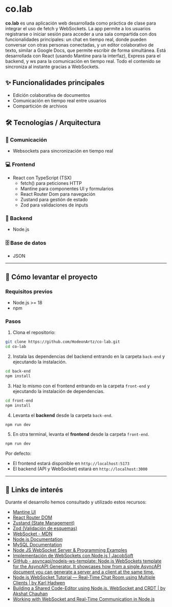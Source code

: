 # co.lab

**co.lab** es una aplicación web desarrollada como práctica de clase para integrar el uso de fetch y WebSockets. La app permite a los usuarios registrarse o iniciar sesión para acceder a una sala compartida con dos funcionalidades principales: un chat en tiempo real, donde pueden conversar con otras personas conectadas, y un editor colaborativo de texto, similar a Google Docs, que permite escribir de forma simultánea. 
Está desarrollada con React (usando Mantine para la interfaz), Express para el backend, y ws para la comunicación en tiempo real. Todo el contenido se sincroniza al instante gracias a WebSockets.

## ✨ Funcionalidades principales

- Edición colaborativa de documentos
- Comunicación en tiempo real entre usuarios
- Compartición de archivos

## 🛠️ Tecnologías / Arquitectura

### 🔗 Comunicación

- Websockets para sincronización en tiempo real

### 💻 Frontend

- React con TypeScript (TSX)
  - fetch() para peticiones HTTP
  - Mantine para componentes UI y formularios
  - React Router Dom para navegación
  - Zustand para gestión de estado
  - Zod para validaciones de inputs

### 🔧 Backend

- Node.js

### 🗄️ Base de datos

- JSON

---

## 🚀 Cómo levantar el proyecto

### Requisitos previos

- Node.js >= 18
- npm

### Pasos

1. Clona el repositorio: 
```bash
git clone https://github.com/HodeonArtz/co-lab.git
cd co-lab 
```

2. Instala las dependencias del backend entrando en la carpeta `back-end` y ejecutando la instalación.
```bash
cd back-end
npm install
```

3. Haz lo mismo con el frontend entrando en la carpeta `front-end` y ejecutando la instalación de dependencias.
```bash
cd front-end
npm install
```

4. Levanta el **backend** desde la carpeta `back-end`.
```bash
npm run dev
```

5. En otra terminal, levanta el **frontend** desde la carpeta `front-end`.
```bash
npm run dev
```

Por defecto:
- El frontend estará disponible en `http://localhost:5173`
- El backend (API y WebSocket) estará en `http://localhost:3000`

---

## 🔗 Links de interés

Durante el desarrollo hemos consultado y utilizado estos recursos:

- [Mantine UI](https://mantine.dev/)
- [React Router DOM](https://reactrouter.com/en/main)
- [Zustand (State Management)](https://zustand-demo.pmnd.rs/)
- [Zod (Validación de esquemas)](https://zod.dev/)
- [WebSocket - MDN](https://developer.mozilla.org/en-US/docs/Web/API/WebSocket)
- [Node.js Documentation](https://nodejs.org/en/docs)
- [MySQL Documentation](https://dev.mysql.com/doc/)
- [Node JS WebSocket Server & Programming Examples ](https://www.pubnub.com/blog/nodejs-websocket-programming-examples/)
- [Implementación de WebSockets con Node.js | JacobSoft ](https://www.jacobsoft.com.mx/en/implementacion-de-websockets-con-node-js/)
- [GitHub - asyncapi/nodejs-ws-template: Node.js WebSockets template for the AsyncAPI Generator. It showcases how from a single AsyncAPI document you can generate a server and a client at the same time. ](https://github.com/asyncapi/nodejs-ws-template)
- [Node.js WebSocket Tutorial — Real-Time Chat Room using Multiple Clients | by Karl Hadwen ](https://karlhadwen.medium.com/node-js-websocket-tutorial-real-time-chat-room-using-multiple-clients-44a8e26a953e)
- [Building a Shared Code-Editor using Node.js, WebSocket and CRDT | by Akshat Chauhan ](https://akormous.medium.com/building-a-shared-code-editor-using-node-js-websocket-and-crdt-e84e870136a1)
- [Working with WebSocket and Real-Time Communication in Node.js](https://dev.to/imsushant12/working-with-websocket-and-real-time-communication-in-nodejs-2ngg)
